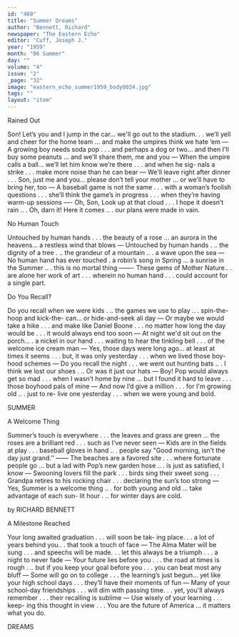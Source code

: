 ```yaml
---
id: "460"
title: "Summer Dreams"
author: "Bennett, Richard"
newspaper: "The Eastern Echo"
editor: "Cuff, Joseph J."
year: "1959"
month: "06 Summer"
day: ""
volume: "4"
issue: "2"
_page: "32"
image: "eastern_echo_summer1959_body0034.jpg"
tags: ""
layout: "item"
---
```

Rained Out

Son! Let’s you and I jump in the car... we'll
go out to the stadium. . . we’ll yell and cheer for
the home team ... and make the umpires think
we hate ’em — A growing boy needs soda pop
. . . and perhaps a dog or two... and then I'll
buy some peanuts ... and we'll share them, me
and you — When the umpire calls a ball... we’ll
let him know we’re there . . . and when he sig-
nals a strike . . . make more noise than he can
bear — We'll leave right after dinner . . . Son,
just me and you... please don’t tell your mother
... or we'll have to bring her, too — A baseball
game is not the same . . . with a woman’s foolish
questions . . . she’ll think the game’s in progress
. . . when they’re having warm-up sessions —- Oh,
Son, Look up at that cloud . . . I hope it doesn’t
rain .. . Oh, darn it! Here it comes .. . our plans
were made in vain.

No Human Touch

Untouched by human hands . . . the beauty of
a rose ... an aurora in the heavens... a restless
wind that blows — Untouched by human hands
. .. the dignity of a tree . .. the grandeur of a
mountain .. . a wave upon the sea — No human
hand has ever touched . a robin’s song in
Spring ... a sunrise in the Summer .. . this is no
mortal thing ——- These gems of Mother Nature.. .
are alone her work of art . . . wherein no human
hand . . . could account for a single part.

Do You Recall?

Do you recall when we were kids . .. the games
we use to play .. . spin-the-hoop and kick-the-
can... or hide-and-seek ali day — Or maybe
we would take a hike . . . and make like Daniel
Boone . . . no matter how long the day would be
. . . it would always end too soon — At night
we'd sit out on the porch... . a nickel in our hand
. . . waiting to hear the tinkling bell . . . of the
welcome ice cream man — Yes, those days were
long ago... at least at times it seems . . . but, it was
only yesterday . . . when we lived those boy-
hood schemes — Do you recall the night . . . we
went out hunting bats .. . I think we lost our shoes
. .. Or was it just our hats — Boy! Pop would
always get so mad . . . when I wasn’t home by
nine ... but I found it hard to leave . . . those
boyhood pals of mine — And now I’d give a
million . . . for I'm growing old .. . just to re-
live one yesterday . . . when we were young and
bold.

SUMMER

A Welcome Thing

Summer’s touch is everywhere . . . the leaves and
grass are green ... the roses are a brilliant red
. . . such as I‘ve never seen — Kids are in the
fields at play . . . baseball gloves in hand .. .
people say "Good morning, isn’t the day just
grand.’’ —— The beaches are a favored site . . .
where fortunate people go ... but a lad with
Pop’s new garden hose .. . is just as satisfied, I
know — Swooning lovers fill the park . . . birds
sing their sweet song . . . Grandpa retires to his
rocking chair . . . declaring the sun’s too strong —
Yes, Summer is a welcome thing .. . for both
young and old ... take advantage of each sun-
lit hour . .. for winter days are cold.

by RICHARD BENNETT

A Milestone Reached

Your long awaited graduation . . . will soon be tak-
ing place. . . a lot of years behind you.. . that took
a touch of face — The Alma Mater will be sung
. . . and speechs will be made. . . let this always
be a triumph . . . a night to never fade — Your
future lies before you . . . the road at times is
rough . .. but if you keep your goal before you
. . . you can beat most any bluff — Some will go
on to college . . . the learning’s just begun...
yet like your high school days . . . they’ll have
their moments of fun — Many of your school-day
friendships . . . will dim with passing time. . .
yet, you'll always remember . . . their recalling is
sublime — Use wisely of your learning . . . keep-
ing this thought in view . . . You are the future
of America ... it matters what you do.

DREAMS

